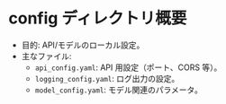# config ディレクトリ概要

- 目的: API/モデルのローカル設定。
- 主なファイル:
  - `api_config.yaml`: API 用設定（ポート、CORS 等）。
  - `logging_config.yaml`: ログ出力の設定。
  - `model_config.yaml`: モデル関連のパラメータ。

